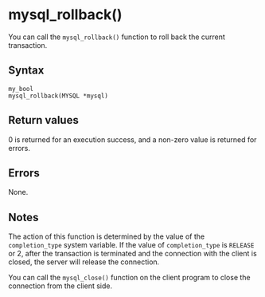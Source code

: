mysql_rollback() 
=====================================

You can call the `mysql_rollback()` function to roll back the current transaction. 

Syntax 
---------------------------

```unknow
my_bool
mysql_rollback(MYSQL *mysql)
```



Return values 
----------------------------------

0 is returned for an execution success, and a non-zero value is returned for errors.

Errors 
---------------------------

None.

Notes 
--------------------------

The action of this function is determined by the value of the `completion_type` system variable. If the value of `completion_type` is `RELEASE` or 2, after the transaction is terminated and the connection with the client is closed, the server will release the connection. 

You can call the `mysql_close()` function on the client program to close the connection from the client side.
